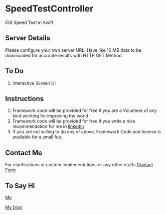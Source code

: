 # SpeedTestController
iOS Speed Test in Swift 

## Server Details

Please configure your own server URL. Have like 10 MB data to be downloaded for accurate results with HTTP GET Method.

## To Do

1) Interactive Screen UI

## Instructions

1) Framework code will be provided for free if you are a Volunteer of any kind working for improving the world 
2) Framework code will be provided for free if you write a nice recommendation for me in [linkedin](https://in.linkedin.com/in/dhilipr)
3) If you are not willing to do any of above, Framework Code and license is available for a small fee. 

## Contact Me
For clarifications or custom implementations or any other stuffs [Contact Form](https://goo.gl/forms/5MrJpooxLf5hvW9y2)

## To Say Hi
[Me](https://in.linkedin.com/in/dhilipr)

[My blog](https://mobilitysolutionsexpert.wordpress.com/)



